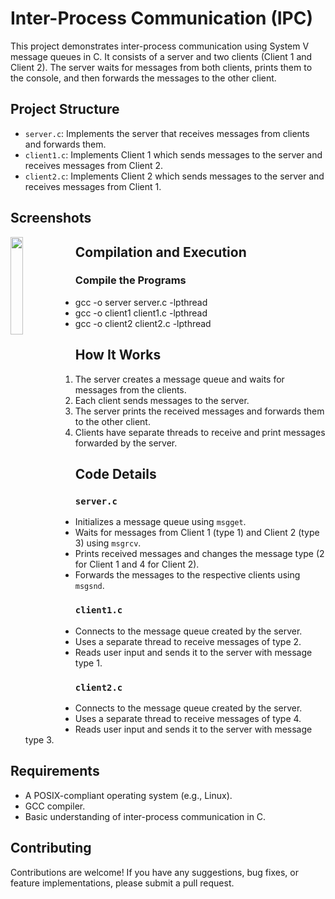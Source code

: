 # Inter-Process Communication (IPC) 

This project demonstrates inter-process communication using System V message queues in C. It consists of a server and two clients (Client 1 and Client 2). The server waits for messages from both clients, prints them to the console, and then forwards the messages to the other client.

## Project Structure

- `server.c`: Implements the server that receives messages from clients and forwards them.
- `client1.c`: Implements Client 1 which sends messages to the server and receives messages from Client 2.
- `client2.c`: Implements Client 2 which sends messages to the server and receives messages from Client 1.

## Screenshots

<img align="left" src="main.png" width="20%" height="20%">

## Compilation and Execution

### Compile the Programs

- gcc -o server server.c -lpthread
- gcc -o client1 client1.c -lpthread
- gcc -o client2 client2.c -lpthread

## How It Works

1. The server creates a message queue and waits for messages from the clients.
2. Each client sends messages to the server.
3. The server prints the received messages and forwards them to the other client.
4. Clients have separate threads to receive and print messages forwarded by the server.

## Code Details

### `server.c`

- Initializes a message queue using `msgget`.
- Waits for messages from Client 1 (type 1) and Client 2 (type 3) using `msgrcv`.
- Prints received messages and changes the message type (2 for Client 1 and 4 for Client 2).
- Forwards the messages to the respective clients using `msgsnd`.

### `client1.c`

- Connects to the message queue created by the server.
- Uses a separate thread to receive messages of type 2.
- Reads user input and sends it to the server with message type 1.

### `client2.c`

- Connects to the message queue created by the server.
- Uses a separate thread to receive messages of type 4.
- Reads user input and sends it to the server with message type 3.

## Requirements

- A POSIX-compliant operating system (e.g., Linux).
- GCC compiler.
- Basic understanding of inter-process communication in C.

## Contributing

Contributions are welcome! If you have any suggestions, bug fixes, or feature implementations, please submit a pull request.

